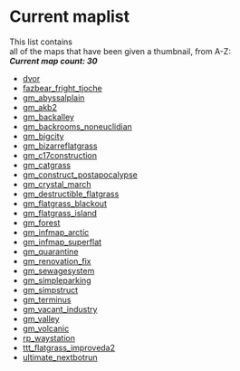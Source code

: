 <h1>Current maplist</h1>
<p>This list contains<br>all of the maps that have been given a thumbnail, from A-Z:<br><b><i>Current map count: 30</i></b></p>
<ul>
<li><a href="https://steamcommunity.com/sharedfiles/filedetails/?id=3013339203">dvor</a></li>
<li><a href="https://steamcommunity.com/sharedfiles/filedetails/?id=2745687692">fazbear_fright_tjoche</a></li>
<li><a href="https://steamcommunity.com/sharedfiles/filedetails/?id=2819207400">gm_abyssalplain</a></li>
<li><a href="https://steamcommunity.com/sharedfiles/filedetails/?id=140173451">gm_akb2</a></li>
<li><a href="https://steamcommunity.com/sharedfiles/filedetails/?id=3031590828">gm_backalley</a></li>
<li><a href="https://steamcommunity.com/sharedfiles/filedetails/?id=2821976723">gm_backrooms_noneuclidian</a></li>
<li><a href="https://steamcommunity.com/sharedfiles/filedetails/?id=105982362">gm_bigcity</a></li>
<li><a href="https://steamcommunity.com/sharedfiles/filedetails/?id=2554693915">gm_bizarreflatgrass</a></li>
<li><a href="https://steamcommunity.com/sharedfiles/filedetails/?id=3031751366">gm_c17construction</a></li>
<li><a href="https://steamcommunity.com/sharedfiles/filedetails/?id=3036192609">gm_catgrass</a></li>
<li><a href="https://steamcommunity.com/sharedfiles/filedetails/?id=1334575811">gm_construct_postapocalypse</a></li>
<li><a href="https://steamcommunity.com/sharedfiles/filedetails/?id=2981407778">gm_crystal_march</a></li>
<li><a href="https://steamcommunity.com/sharedfiles/filedetails/?id=2863414749">gm_destructible_flatgrass</a></li>
<li><a href="https://steamcommunity.com/sharedfiles/filedetails/?id=2050562652">gm_flatgrass_blackout</a></li>
<li><a href="https://steamcommunity.com/sharedfiles/filedetails/?id=1889839872">gm_flatgrass_island</a></li>
<li><a href="https://steamcommunity.com/sharedfiles/filedetails/?id=832905652">gm_forest</a></li>
<li><a href="https://steamcommunity.com/sharedfiles/filedetails/?id=2922299927">gm_infmap_arctic</a></li>
<li><a href="https://steamcommunity.com/sharedfiles/filedetails/?id=2925975871">gm_infmap_superflat</a></li>
<li><a href="https://steamcommunity.com/sharedfiles/filedetails/?id=2380009030">gm_quarantine</a></li>
<li><a href="https://steamcommunity.com/sharedfiles/filedetails/?id=2144464871">gm_renovation_fix</a></li>
<li><a href="https://steamcommunity.com/sharedfiles/filedetails/?id=3031715734">gm_sewagesystem</a></li>
<li><a href="https://steamcommunity.com/sharedfiles/filedetails/?id=2025924940">gm_simpleparking</a></li>
<li><a href="https://steamcommunity.com/sharedfiles/filedetails/?id=3035276959">gm_simpstruct</a></li>
<li><a href="https://steamcommunity.com/sharedfiles/filedetails/?id=1779874616">gm_terminus</a></li>
<li><a href="https://steamcommunity.com/sharedfiles/filedetails/?id=2985579279">gm_vacant_industry</a></li>
<li><a href="https://steamcommunity.com/sharedfiles/filedetails/?id=104483504">gm_valley</a></li>
<li><a href="https://steamcommunity.com/sharedfiles/filedetails/?id=3014091971">gm_volcanic</a></li>
<li><a href="https://steamcommunity.com/sharedfiles/filedetails/?id=2792586275">rp_waystation</a></li>
<li><a href="https://steamcommunity.com/sharedfiles/filedetails/?id=2863414749">ttt_flatgrass_improveda2</a></li>
<li><a href="https://steamcommunity.com/sharedfiles/filedetails/?id=2812339290">ultimate_nextbotrun</a></li>
</ul>